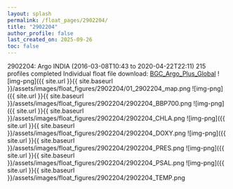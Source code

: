 ```yaml
---
layout: splash
permalink: /float_pages/2902204/
title: "2902204"
author_profile: false
last_created_on: 2025-09-26
toc: false
---
```

 
2902204: Argo INDIA (2016-03-08T10:43 to 2020-04-22T22:11)
215 profiles completed
Individual float file download: [BGC_Argo_Plus_Global](https://ftp.soest.hawaii.edu/bgc_argo_plus/Individual_Floats/outliers_removed/2902204_Sprof_processed.nc)
![img-png]({{ site.url }}{{ site.baseurl }}/assets/images/float_figures/2902204/01_2902204_map.png
![img-png]({{ site.url }}{{ site.baseurl }}/assets/images/float_figures/2902204/2902204_BBP700.png
![img-png]({{ site.url }}{{ site.baseurl }}/assets/images/float_figures/2902204/2902204_CHLA.png
![img-png]({{ site.url }}{{ site.baseurl }}/assets/images/float_figures/2902204/2902204_DOXY.png
![img-png]({{ site.url }}{{ site.baseurl }}/assets/images/float_figures/2902204/2902204_PRES.png
![img-png]({{ site.url }}{{ site.baseurl }}/assets/images/float_figures/2902204/2902204_PSAL.png
![img-png]({{ site.url }}{{ site.baseurl }}/assets/images/float_figures/2902204/2902204_TEMP.png
